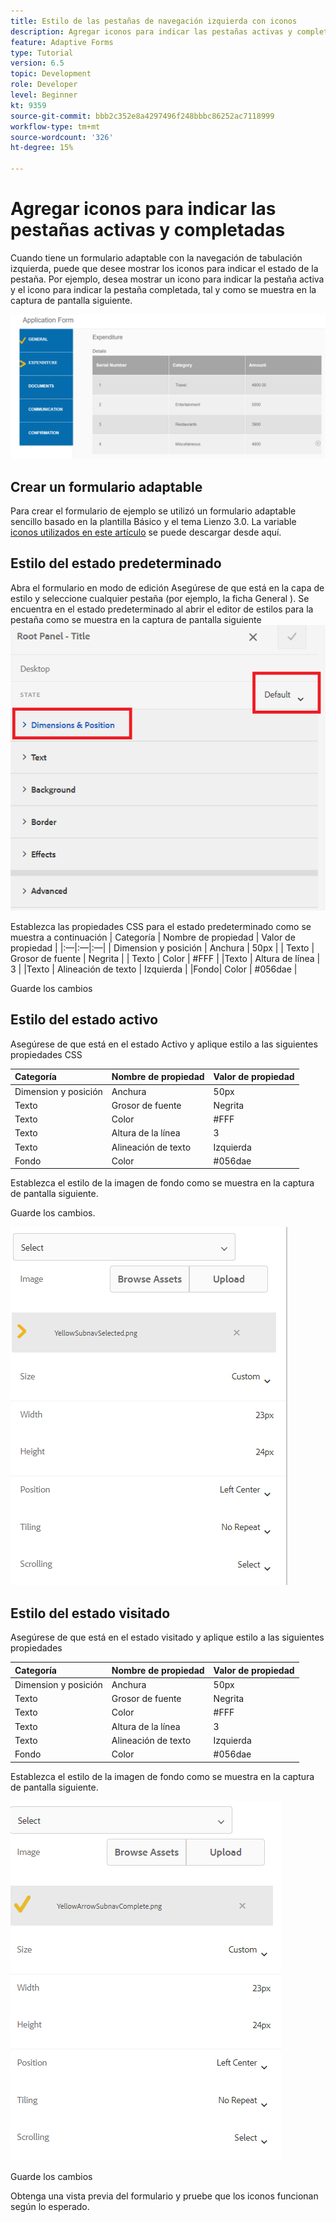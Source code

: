 ```yaml
---
title: Estilo de las pestañas de navegación izquierda con iconos
description: Agregar iconos para indicar las pestañas activas y completadas
feature: Adaptive Forms
type: Tutorial
version: 6.5
topic: Development
role: Developer
level: Beginner
kt: 9359
source-git-commit: bbb2c352e8a4297496f248bbbc86252ac7118999
workflow-type: tm+mt
source-wordcount: '326'
ht-degree: 15%

---
```


# Agregar iconos para indicar las pestañas activas y completadas

Cuando tiene un formulario adaptable con la navegación de tabulación izquierda, puede que desee mostrar los iconos para indicar el estado de la pestaña. Por ejemplo, desea mostrar un icono para indicar la pestaña activa y el icono para indicar la pestaña completada, tal y como se muestra en la captura de pantalla siguiente.

![espaciado de la barra de herramientas](assets/active-completed.png)

## Crear un formulario adaptable

Para crear el formulario de ejemplo se utilizó un formulario adaptable sencillo basado en la plantilla Básico y el tema Lienzo 3.0.
La variable [iconos utilizados en este artículo](assets/icons.zip) se puede descargar desde aquí.


## Estilo del estado predeterminado

Abra el formulario en modo de edición Asegúrese de que está en la capa de estilo y seleccione cualquier pestaña (por ejemplo, la ficha General ).
Se encuentra en el estado predeterminado al abrir el editor de estilos para la pestaña como se muestra en la captura de pantalla siguiente
![navigation-tab](assets/navigation-tab.png)

Establezca las propiedades CSS para el estado predeterminado como se muestra a continuación | Categoría | Nombre de propiedad | Valor de propiedad | |:—|:—|:—| | Dimension y posición | Anchura | 50px | | Texto | Grosor de fuente | Negrita | | Texto | Color | #FFF | |Texto | Altura de línea | 3 | |Texto | Alineación de texto | Izquierda | |Fondo| Color | #056dae |

Guarde los cambios

## Estilo del estado activo

Asegúrese de que está en el estado Activo y aplique estilo a las siguientes propiedades CSS

| Categoría | Nombre de propiedad | Valor de propiedad |
|:---|:---|:---|
| Dimension y posición | Anchura | 50px |
| Texto | Grosor de fuente | Negrita |
| Texto | Color | #FFF |
| Texto | Altura de la línea | 3 |
| Texto | Alineación de texto | Izquierda |
| Fondo | Color | #056dae |

Establezca el estilo de la imagen de fondo como se muestra en la captura de pantalla siguiente.

Guarde los cambios.



![active-state](assets/active-state.png)

## Estilo del estado visitado

Asegúrese de que está en el estado visitado y aplique estilo a las siguientes propiedades

| Categoría | Nombre de propiedad | Valor de propiedad |
|:---|:---|:---|
| Dimension y posición | Anchura | 50px |
| Texto | Grosor de fuente | Negrita |
| Texto | Color | #FFF |
| Texto | Altura de la línea | 3 |
| Texto | Alineación de texto | Izquierda |
| Fondo | Color | #056dae |

Establezca el estilo de la imagen de fondo como se muestra en la captura de pantalla siguiente.


![estados visitados](assets/visited-state.png)

Guarde los cambios

Obtenga una vista previa del formulario y pruebe que los iconos funcionan según lo esperado.
